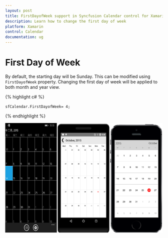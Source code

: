 ```yaml
---
layout: post
title: FirstDayofWeek support in Syncfusion Calendar control for Xamarin.Forms
description: Learn how to change the first day of week
platform: Xamarin
control: Calendar
documentation: ug
---
```


# First Day of Week

By default, the starting day will be Sunday. This can be modified using `FirstDayofWeek` property. Changing the first day of week will be applied to both month and year view.

{% highlight c# %}
	
	sfCalendar.FirstDayofWeek= 4;
	
{% endhighlight %}
	
![](images/Firstdayofweek.png)